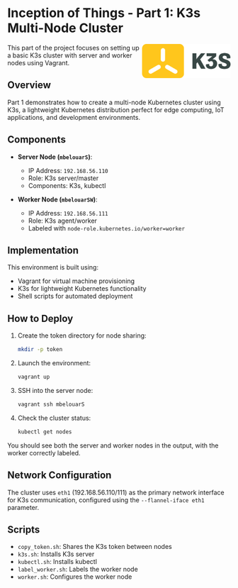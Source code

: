 # Inception of Things - Part 1: K3s Multi-Node Cluster

<img src="../images/k3s-logo.png" align="right" width="200">

This part of the project focuses on setting up a basic K3s cluster with server and worker nodes using Vagrant.

## Overview

Part 1 demonstrates how to create a multi-node Kubernetes cluster using K3s, a lightweight Kubernetes distribution perfect for edge computing, IoT applications, and development environments.

## Components

- **Server Node (`mbelouarS`)**:

  - IP Address: `192.168.56.110`
  - Role: K3s server/master
  - Components: K3s, kubectl

- **Worker Node (`mbelouarSW`)**:
  - IP Address: `192.168.56.111`
  - Role: K3s agent/worker
  - Labeled with `node-role.kubernetes.io/worker=worker`

## Implementation

This environment is built using:

- Vagrant for virtual machine provisioning
- K3s for lightweight Kubernetes functionality
- Shell scripts for automated deployment

## How to Deploy

1. Create the token directory for node sharing:

   ```bash
   mkdir -p token
   ```

2. Launch the environment:

   ```bash
   vagrant up
   ```

3. SSH into the server node:

   ```bash
   vagrant ssh mbelouarS
   ```

4. Check the cluster status:
   ```bash
   kubectl get nodes
   ```

You should see both the server and worker nodes in the output, with the worker correctly labeled.

## Network Configuration

The cluster uses `eth1` (192.168.56.110/111) as the primary network interface for K3s communication, configured using the `--flannel-iface eth1` parameter.

## Scripts

- `copy_token.sh`: Shares the K3s token between nodes
- `k3s.sh`: Installs K3s server
- `kubectl.sh`: Installs kubectl
- `label_worker.sh`: Labels the worker node
- `worker.sh`: Configures the worker node
